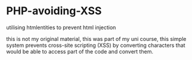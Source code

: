 # PHP-avoiding-XSS
utilising htmlentities to prevent html injection

this is not my original material, this was part of my uni course, this simple system prevents cross-site scripting (XSS) by converting characters that would be able to access part of the code and convert them.
